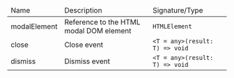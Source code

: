 <!--


- SPDX-FileCopyrightText: 2023 Siemens AG
-
- SPDX-License-Identifier: MIT
-
- This source code is licensed under the MIT license found in the
- LICENSE file in the root directory of this source tree.
  -->

<table>
  <thead>
    <tr>
      <td>Name</td>
      <td>Description</td>
      <td>Signature/Type</td>
    </tr>
  </thead>
  <tr>
    <td>modalElement</td>
    <td>Reference to the HTML modal DOM element</td>
    <td>
      <code>HTMLElement</code>
    </td>
  </tr>
  <tr>
    <td>close</td>
    <td>Close event</td>
    <td>
      <code>&lt;T = any&gt;(result: T) => void</code>
    </td>
  </tr>
  <tr>
    <td>dismiss</td>
    <td>Dismiss event</td>
    <td>
      <code>&lt;T = any&gt;(result: T) => void</code>
    </td>
  </tr>
</table>
